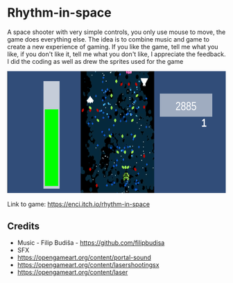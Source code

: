 # Rhythm-in-space

A space shooter with very simple controls, you only use mouse to move, the game does everything else. The idea is to combine music and game to create a new experience of gaming. If you like the game, tell me what you like, if you don't like it, tell me what you don't like, I appreciate the feedback. I did the coding as well as drew the sprites used for the game

![alt text](https://github.com/Subo00/Rhythm-in-space/blob/master/Assets/Sprites/Screenshot%20from%202023-02-11%2011-21-07.png)

Link to game: https://enci.itch.io/rhythm-in-space

## Credits
- Music - Filip Budiša - https://github.com/filipbudisa
- SFX 
 - https://opengameart.org/content/portal-sound
 - https://opengameart.org/content/lasershootingsx
 - https://opengameart.org/content/laser

